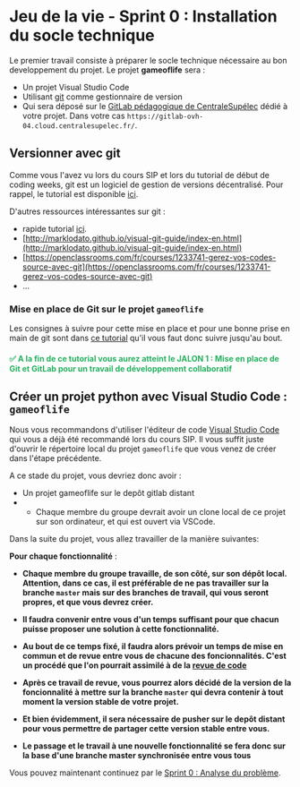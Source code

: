 # Jeu de la vie - Sprint 0 : Installation du socle technique


Le premier travail consiste à préparer le socle technique nécessaire au bon developpement du projet. Le projet **gameoflife** sera :

+ Un projet Visual Studio Code 
+ Utilisant [git](https://git-scm.com/) comme gestionnaire de version
+ Qui sera déposé sur le [GitLab pédagogique de CentraleSupélec](https://gitlab-ovh-04.cloud.centralesupelec.fr/) dédié à votre projet. Dans votre cas `https://gitlab-ovh-04.cloud.centralesupelec.fr/`.



## Versionner avec git

Comme vous l'avez vu lors du cours SIP et lors du tutorial de début de coding weeks, git est un logiciel de gestion de versions décentralisé. Pour rappel, le tutorial est disponible [ici](https://centralesupelec.edunao.com/pluginfile.php/65396/course/section/4378/cours-1.pdf).

D'autres ressources intéressantes sur git :

+ rapide tutorial [ici](http://rogerdudler.github.io/git-guide/index.fr.html).
+ [http://marklodato.github.io/visual-git-guide/index-en.html](http://marklodato.github.io/visual-git-guide/index-en.html)
+ [https://openclassrooms.com/fr/courses/1233741-gerez-vos-codes-source-avec-git](https://openclassrooms.com/fr/courses/1233741-gerez-vos-codes-source-avec-git)
+ ...




### Mise en place de Git sur le projet **`gameoflife`**


Les consignes à suivre pour cette mise en place et pour une bonne prise en main de git sont dans [ce tutorial](https://github.com/hudelotc/CentraleSupelec_CodingWeeks_2020/blob/main/Git_install.md) qu'il vous faut donc suivre jusqu'au bout.

#### <span style="color: #26B260"> :white_check_mark: A la fin de ce tutorial vous aurez atteint le JALON 1 : Mise en place de Git et GitLab pour un travail de développement collaboratif</span> 


## Créer un projet python avec Visual Studio Code : **`gameoflife`**


Nous vous recommandons d'utiliser l'éditeur de code [Visual Studio Code](https://github.com/hudelotc/CentraleSupelec_CodingWeeks_2020/blob/main/VisualStudioCode.md) qui vous a déjà été recommandé lors du cours SIP. Il vous suffit juste d'ouvrir le répertoire local du projet `gameoflife` que vous venez de créer dans l'étape précédente.

A ce stade du projet, vous devriez donc avoir :

+ Un projet gameoflife sur le depôt gitlab distant
+ + Chaque membre du groupe devrait avoir un clone local de ce projet sur son ordinateur, et qui est ouvert via VSCode.

Dans la suite du projet, vous allez travailler de la manière suivantes:


**Pour chaque fonctionnalité** : 

+ **Chaque membre du groupe travaille, de son côté,  sur son dépôt local. Attention, dans ce cas, il est préférable de ne pas travailler sur la branche `master` mais sur des branches de travail, qui vous seront propres, et que vous devrez créer.**

+ **Il faudra convenir entre vous d'un temps suffisant pour que chacun puisse proposer une solution à cette fonctionnalité.**

+ **Au bout de ce temps fixé, il faudra alors prévoir un temps de mise en commun et de revue entre vous de chacune des foncionnalités. C'est un procédé que l'on pourrait assimilé à de la [revue de code](https://en.wikipedia.org/wiki/Code_review)**

+ **Après ce travail de revue, vous pourrez alors décidé de la version de la foncionnalité à mettre sur la branche `master` qui devra contenir à tout moment la version stable de votre projet.** 

+ **Et bien évidemment, il sera nécessaire de pusher sur le depôt distant pour vous permettre de partager cette version stable entre vous.**

+ **Le passage et le travail à une nouvelle fonctionnalité se fera donc sur la base d'une branche master synchronisée entre vous tous** 


Vous pouvez maintenant continuez par le [Sprint 0 : Analyse du problème](./Sprint0Analyse.md). 

